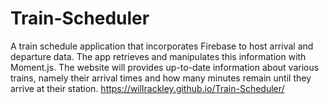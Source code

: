 # Train-Scheduler
A train schedule application that incorporates Firebase to host arrival and departure data. The app retrieves and manipulates this information with Moment.js. The website will provides up-to-date information about various trains, namely their arrival times and how many minutes remain until they arrive at their station.
https://willrackley.github.io/Train-Scheduler/
